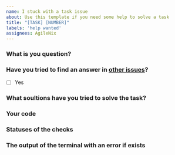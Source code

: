 ```yaml
---
name: I stuck with a task issue
about: Use this template if you need some help to solve a task
title: "[TASK] [NUMBER]"
labels: 'help wanted'
assignees: AgileNix
---
```


### What is you question?

### Have you tried to find an answer in [other issues](https://github.com/AgileNix/coderslang-feedback/issues?q=is%3Aissue)? 
- [ ] Yes

### What soultions have you tried to solve the task?

### Your code
<!--
Use [markdown](https://guides.github.com/features/mastering-markdown/#GitHub-flavored-markdown) to hightlight the code
-->

### Statuses of the checks

### The output of the terminal with an error if exists
